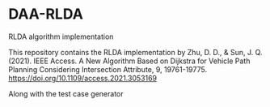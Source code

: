 # DAA-RLDA
RLDA algorithm implementation

This repository contains the RLDA implementation by 
Zhu, D. D., & Sun, J. Q. (2021). IEEE Access. A New Algorithm Based on Dijkstra for Vehicle Path Planning Considering Intersection Attribute, 9, 19761-19775. https://doi.org/10.1109/access.2021.3053169

Along with the test case generator 

